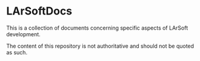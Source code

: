 LArSoftDocs
============

This is a collection of documents concerning specific aspects of LArSoft development.

The content of this repository is not authoritative and should not be quoted as such.
